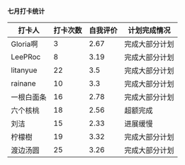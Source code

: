 **七月打卡统计**

| 打卡人     | 打卡次数 | 自我评价 | 计划完成情况   |
| ---------- | -------- | -------- | -------------- |
|Gloria啊|3|2.67|完成大部分计划|
|LeePRoc|8|3.19|完成大部分计划|
|litanyue|22|3.5|完成大部分计划|
|rainane|10|3.3|完成大部分计划|
|一根白面条|16|2.78|完成大部分计划|
|六个核桃|18|2.56|超额完成|
|刘洁|15|2.33|进展缓慢|
|柠檬樹|19|3.32|完成大部分计划|
|渡边汤圆|25|3.26|完成大部分计划|


